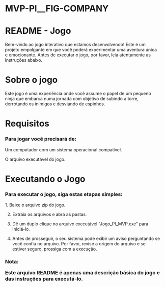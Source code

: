 # MVP-PI__FIG-COMPANY
<h1>README - Jogo</h1>
<p>Bem-vindo ao jogo interativo que estamos desenvolvendo! Este é um projeto empolgante em que você poderá experimentar uma aventura única e emocionante. Antes de executar o jogo, por favor, leia atentamente as instruções abaixo.</p>

<h1>Sobre o jogo</h1>
<p>Este jogo é uma experiência onde você assume o papel de um pequeno ninja que embarca numa jornada com objetivo de subindo a torre, derrotando os inimigos e desviando de espinhos.</p>

<h1>Requisitos</h1>
<h3>Para jogar você precisará de:</h3>
<p>Um computador com um sistema operacional compatível.</p>
<p>O arquivo executável do jogo.</p>

<h1>Executando o Jogo</h1>
<h3>Para executar o jogo, siga estas etapas simples:</h3>
<p>
  1. Baixe o arquivo zip do jogo.

  2. Extraia os arquivos e abra as pastas.

  3. Dê um duplo clique no arquivo executável "Jogo_PI_MVP.exe" para iniciá-lo.

  4. Antes de prosseguir, o seu sistema pode exibir um aviso perguntando se você confia no arquivo. Por favor, revise a origem do arquivo e se estiver seguro, prossiga com a execução.
</p>
<h3>Nota: <p>Este arquivo README é apenas uma descrição básica do jogo e das instruções para executá-lo.</p></h3>
